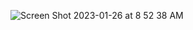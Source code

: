 
![Screen Shot 2023-01-26 at 8 52 38 AM](https://user-images.githubusercontent.com/91115342/220399468-71904f9d-8089-4348-820b-f06cea2d40d3.png)
